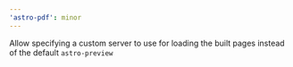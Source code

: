 ```yaml
---
'astro-pdf': minor
---
```


Allow specifying a custom server to use for loading the built pages instead of the default `astro-preview`
